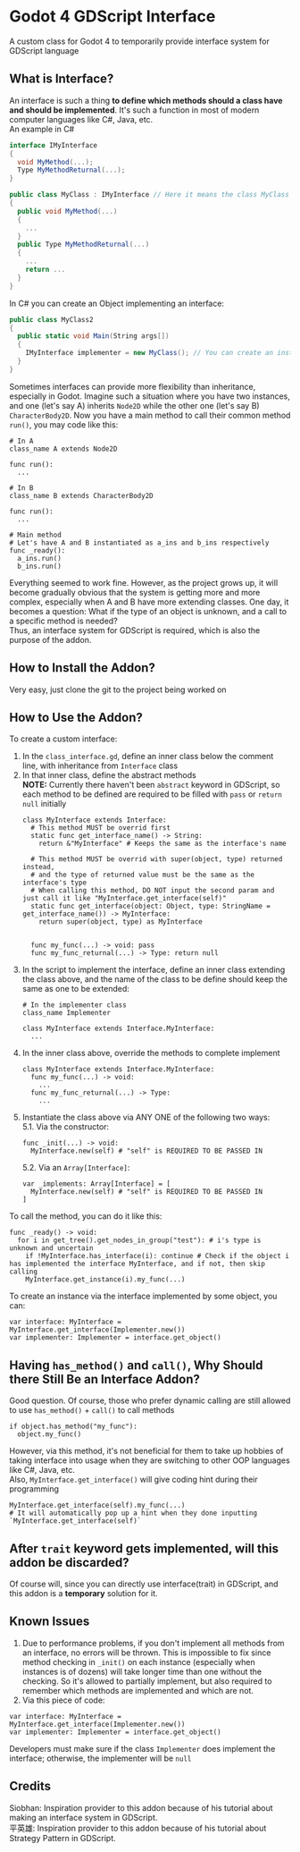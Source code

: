 # Godot 4 GDScript Interface
A custom class for Godot 4 to temporarily provide interface system for GDScript language

## What is Interface?
An interface is such a thing **to define which methods should a class have and should be implemented**. It's such a function in most of modern computer languages like C#, Java, etc.  
An example in C#
```C#
interface IMyInterface
{
  void MyMethod(...);
  Type MyMethodReturnal(...);
}

public class MyClass : IMyInterface // Here it means the class MyClass implements an interface called IMyInterface
{
  public void MyMethod(...)
  {
    ...
  }
  public Type MyMethodReturnal(...)
  {
    ...
    return ...
  }
}
```
In C# you can create an Object implementing an interface:  
```C#
public class MyClass2
{
  public static void Main(String args[])
  {
    IMyInterface implementer = new MyClass(); // You can create an instance via its interface implemented
  }
}
```
Sometimes interfaces can provide more flexibility than inheritance, especially in Godot. Imagine such a situation where you have two instances, and one (let's say A) inherits `Node2D` while the other one (let's say B) `CharacterBody2D`. Now you have a main method to call their common method `run()`, you may code like this:  
```GDScript
# In A
class_name A extends Node2D

func run():
  ...

# In B
class_name B extends CharacterBody2D

func run():
  ...

# Main method
# Let's have A and B instantiated as a_ins and b_ins respectively
func _ready():
  a_ins.run()
  b_ins.run()
```
Everything seemed to work fine. However, as the project grows up, it will become gradually obvious that the system is getting more and more complex, especially when A and B have more extending classes. One day, it becomes a question: What if the type of an object is unknown, and a call to a specific method is needed?  
Thus, an interface system for GDScript is required, which is also the purpose of the addon.

## How to Install the Addon?
Very easy, just clone the git to the project being worked on  

## How to Use the Addon?
To create a custom interface:  
  1. In the `class_interface.gd`, define an inner class below the comment line, with inheritance from `Interface` class
  2. In that inner class, define the abstract methods  
      **NOTE:** Currently there haven't been `abstract` keyword in GDScript, so each method to be defined are required to be filled with `pass` or `return null` initially
     ```GDScript
     class MyInterface extends Interface:
       # This method MUST be overrid first
       static func get_interface_name() -> String:
         return &"MyInterface" # Keeps the same as the interface's name

       # This method MUST be overrid with super(object, type) returned instead,
       # and the type of returned value must be the same as the interface's type
       # When calling this method, DO NOT input the second param and just call it like "MyInterface.get_interface(self)"
       static func get_interface(object: Object, type: StringName = get_interface_name()) -> MyInterface:
         return super(object, type) as MyInterface


       func my_func(...) -> void: pass
       func my_func_returnal(...) -> Type: return null
     ```
  3. In the script to implement the interface, define an inner class extending the class above, and the name of the class to be define should keep the same as one to be extended:
     ```GDScript
     # In the implementer class
     class_name Implementer
     
     class MyInterface extends Interface.MyInterface:
       ...
     ```
  4. In the inner class above, override the methods to complete implement
     ```GDSCript
     class MyInterface extends Interface.MyInterface:
       func my_func(...) -> void:
         ...
       func my_func_returnal(...) -> Type:
         ...
     ```
  5. Instantiate the class above via ANY ONE of the following two ways:  
     5.1. Via the constructor:  
     ```GDScript
     func _init(...) -> void:
       MyInterface.new(self) # "self" is REQUIRED TO BE PASSED IN
     ```
     5.2. Via an `Array[Interface]`:  
     ```GDScript
     var _implements: Array[Interface] = [
       MyInterface.new(self) # "self" is REQUIRED TO BE PASSED IN
     ]
     ```

To call the method, you can do it like this:  
```GDScript
func _ready() -> void:
  for i in get_tree().get_nodes_in_group("test"): # i's type is unknown and uncertain
    if !MyInterface.has_interface(i): continue # Check if the object i has implemented the interface MyInterface, and if not, then skip calling
    MyInterface.get_instance(i).my_func(...)
```

To create an instance via the interface implemented by some object, you can:  
```GDScript
var interface: MyInterface = MyInterface.get_interface(Implementer.new())
var implementer: Implementer = interface.get_object()
```

## Having `has_method()` and `call()`, Why Should there Still Be an Interface Addon?
Good question. Of course, those who prefer dynamic calling are still allowed to use `has_method()` + `call()` to call methods
```GDScript
if object.has_method("my_func"):
  object.my_func()
```
However, via this method, it's not beneficial for them to take up hobbies of taking interface into usage when they are switching to other OOP languages like C#, Java, etc.  
Also, `MyInterface.get_interface()` will give coding hint during their programming
```GDScript
MyInterface.get_interface(self).my_func(...)
# It will automatically pop up a hint when they done inputting `MyInterface.get_interface(self)`
```

## After `trait` keyword gets implemented, will this addon be discarded?
Of course will, since you can directly use interface(trait) in GDScript, and this addon is a **temporary** solution for it.


## Known Issues
  1. Due to performance problems, if you don't implement all methods from an interface, no errors will be thrown. This is impossible to fix since method checking in `_init()` on each instance (especially when instances is of dozens) will take longer time than one without the checking. So it's allowed to partially implement, but also required to remember which methods are implemented and which are not.
  2. Via this piece of code:  
  ```GDScript
  var interface: MyInterface = MyInterface.get_interface(Implementer.new())
  var implementer: Implementer = interface.get_object()
  ```
  Developers must make sure if the class `Implementer` does implement the interface; otherwise, the implementer will be `null`


## Credits
Siobhan: Inspiration provider to this addon because of his tutorial about making an interface system in GDScript.  
平英雄: Inspiration provider to this addon because of his tutorial about Strategy Pattern in GDScript.
